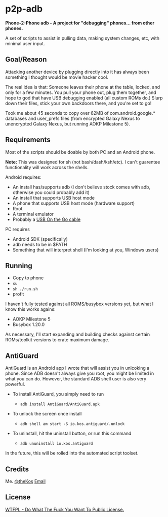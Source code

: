 p2p-adb
=======

**Phone-2-Phone adb - A project for "debugging" phones... from other phones.**

A set of scripts to assist in pulling data, making system changes, etc, with minimal user input.

Goal/Reason
-----------

Attacking another device by plugging directly into it has always been something I thought would be movie hacker cool.

The real idea is that: Someone leaves their phone at the table, locked, and only for a few minutes. You pull your phone out, plug them together, and hope to god that have USB debugging enabled (all custom ROMs do.) Slurp down their files, stick your own backdoors there, and you're set to go!

Took me about 45 seconds to copy over 62MB of com.android.google.\* databases and user\_prefs files (from encrypted Galaxy Nexus to unencrypted Galaxy Nexus, but running AOKP Milestone 5).

Requirements
------------

Most of the scripts should be doable by both PC and an Android phone.

__Note:__ This was designed for sh (not bash/dash/ksh/etc). I can't guarentee functionality will work across the shells.

Android requires:
 * An install has/supports adb (I don't believe stock comes with adb, otherwise you could probably add it)
 * An install that supports USB host mode
 * A phone that supports USB host mode (hardware support)
 * Root
 * A terminal emulator
 * Probably a [USB On the Go cable](http://www.amazon.com/s/ref=nb_sb_noss?url=search-alias%3Daps&field-keywords=usb+otg)

PC requires 
 * Android SDK (specifically)
 * adb needs to be in $PATH
 * Something that will interpret shell (I'm looking at you, Windows users)

Running
------

 * Copy to phone
 * `su`
 * `sh ./run.sh`
 * profit

I haven't fully tested against all ROMS/busybox versions yet, but what I know this works agains:
 * AOKP Milestone 5
 * Busybox 1.20.0

As necessary, I'll start expanding and building checks against certain ROMs/toolkit versions to crate maximum damage.


AntiGuard
---------
AntiGuard is an Android app I wrote that will assist you in unlcoking a phone.
Since ADB doesn't always give you root, you might be limited in what you can do. However, the standard ADB shell user is also very powerful.

 * To install AntiGuard, you simply need to run
   * `adb install AntiGuard/AntiGuard.apk`

 * To unlock the screen once install
   * `adb shell am start -S io.kos.antiguard/.unlock`

 * To uninstall, hit the uninstall button, or run this command
   * `adb ununinstall io.kos.antiguard`


In the future, this will be rolled into the automated script toolset.


Credits
-------

Me. [@theKos](https://twitter.com/#!/thekos)
[Email](mailto:kyle@kyleosborn.com)

License
-------

[WTFPL - Do What The Fuck You Want To Public License.](http://sam.zoy.org/wtfpl/)
